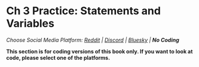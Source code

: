 # Ch 3 Practice: Statements and Variables
_Choose Social Media Platform: <a href='../../../reddit/appendix/solutions/01_solution_practice_statements_variables_sleep.html'>Reddit</a> | <a href='../../../discord/appendix/solutions/01_solution_practice_statements_variables_sleep.html'>Discord</a> | <a href='../../../bsky/appendix/solutions/01_solution_practice_statements_variables_sleep.html'>Bluesky</a> | __No Coding___

__This section is for coding versions of this book only. If you want to look at code, please select one of the platforms.__